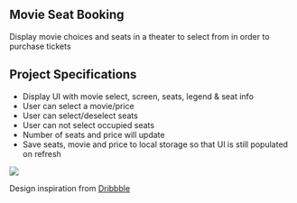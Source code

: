 ## Movie Seat Booking

Display movie choices and seats in a theater to select from in order to purchase tickets

## Project Specifications

- Display UI with movie select, screen, seats, legend & seat info
- User can select a movie/price
- User can select/deselect seats
- User can not select occupied seats
- Number of seats and price will update
- Save seats, movie and price to local storage so that UI is still populated on refresh

![](name-of-giphy.gif)

Design inspiration from [Dribbble](https://dribbble.com/shots/3628370-Movie-Seat-Booking)

